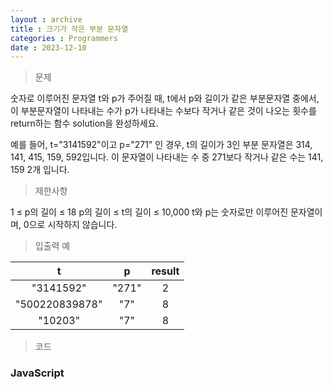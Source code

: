 ```yaml
---
layout : archive
title : 크기가 작은 부분 문자열
categories : Programmers
date : 2023-12-10
---
```

> 문제<br>

숫자로 이루어진 문자열 t와 p가 주어질 때, t에서 p와 길이가 같은 부분문자열 중에서, 이 부분문자열이 나타내는 수가 p가 나타내는 수보다 작거나 같은 것이 나오는 횟수를 return하는 함수 solution을 완성하세요.

예를 들어, t="3141592"이고 p="271" 인 경우, t의 길이가 3인 부분 문자열은 314, 141, 415, 159, 592입니다. 이 문자열이 나타내는 수 중 271보다 작거나 같은 수는 141, 159 2개 입니다.

> 제한사항<br>

1 ≤ p의 길이 ≤ 18
p의 길이 ≤ t의 길이 ≤ 10,000
t와 p는 숫자로만 이루어진 문자열이며, 0으로 시작하지 않습니다.

> 입출력 예<br>

|t|p|result|
|:--:|:--:|:--:|
|"3141592"|"271"|2|
|"500220839878"|"7"|8|
|"10203"|"7"|8|

> 코드

### JavaScript

<script src="https://gist.github.com/kwontaehoon/77405e2d0c25b9bbaaa5450ca301ec38.js"></script>